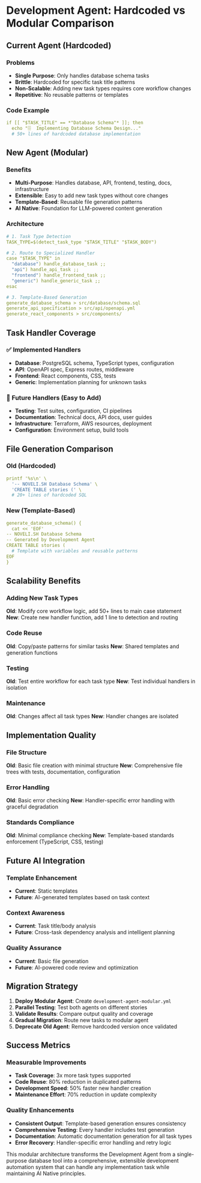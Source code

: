 # Development Agent: Hardcoded vs Modular Comparison

## Current Agent (Hardcoded)

### Problems
- **Single Purpose**: Only handles database schema tasks
- **Brittle**: Hardcoded for specific task title patterns
- **Non-Scalable**: Adding new task types requires core workflow changes
- **Repetitive**: No reusable patterns or templates

### Code Example
```yaml
if [[ "$TASK_TITLE" == *"Database Schema"* ]]; then
  echo "🗄️  Implementing Database Schema Design..."
  # 50+ lines of hardcoded database implementation
```

## New Agent (Modular)

### Benefits
- **Multi-Purpose**: Handles database, API, frontend, testing, docs, infrastructure
- **Extensible**: Easy to add new task types without core changes
- **Template-Based**: Reusable file generation patterns
- **AI Native**: Foundation for LLM-powered content generation

### Architecture
```yaml
# 1. Task Type Detection
TASK_TYPE=$(detect_task_type "$TASK_TITLE" "$TASK_BODY")

# 2. Route to Specialized Handler
case "$TASK_TYPE" in
  "database") handle_database_task ;;
  "api") handle_api_task ;;
  "frontend") handle_frontend_task ;;
  "generic") handle_generic_task ;;
esac

# 3. Template-Based Generation
generate_database_schema > src/database/schema.sql
generate_api_specification > src/api/openapi.yml
generate_react_components > src/components/
```

## Task Handler Coverage

### ✅ Implemented Handlers
- **Database**: PostgreSQL schema, TypeScript types, configuration
- **API**: OpenAPI spec, Express routes, middleware
- **Frontend**: React components, CSS, tests
- **Generic**: Implementation planning for unknown tasks

### 🔄 Future Handlers (Easy to Add)
- **Testing**: Test suites, configuration, CI pipelines
- **Documentation**: Technical docs, API docs, user guides
- **Infrastructure**: Terraform, AWS resources, deployment
- **Configuration**: Environment setup, build tools

## File Generation Comparison

### Old (Hardcoded)
```yaml
printf '%s\n' \
  '-- NOVELI.SH Database Schema' \
  'CREATE TABLE stories (' \
  # 20+ lines of hardcoded SQL
```

### New (Template-Based)
```yaml
generate_database_schema() {
  cat << 'EOF'
-- NOVELI.SH Database Schema
-- Generated by Development Agent
CREATE TABLE stories (
  # Template with variables and reusable patterns
EOF
}
```

## Scalability Benefits

### Adding New Task Types
**Old**: Modify core workflow logic, add 50+ lines to main case statement
**New**: Create new handler function, add 1 line to detection and routing

### Code Reuse
**Old**: Copy/paste patterns for similar tasks
**New**: Shared templates and generation functions

### Testing
**Old**: Test entire workflow for each task type
**New**: Test individual handlers in isolation

### Maintenance
**Old**: Changes affect all task types
**New**: Handler changes are isolated

## Implementation Quality

### File Structure
**Old**: Basic file creation with minimal structure
**New**: Comprehensive file trees with tests, documentation, configuration

### Error Handling
**Old**: Basic error checking
**New**: Handler-specific error handling with graceful degradation

### Standards Compliance
**Old**: Minimal compliance checking
**New**: Template-based standards enforcement (TypeScript, CSS, testing)

## Future AI Integration

### Template Enhancement
- **Current**: Static templates
- **Future**: AI-generated templates based on task context

### Context Awareness
- **Current**: Task title/body analysis
- **Future**: Cross-task dependency analysis and intelligent planning

### Quality Assurance
- **Current**: Basic file generation
- **Future**: AI-powered code review and optimization

## Migration Strategy

1. **Deploy Modular Agent**: Create `development-agent-modular.yml`
2. **Parallel Testing**: Test both agents on different stories
3. **Validate Results**: Compare output quality and coverage
4. **Gradual Migration**: Route new tasks to modular agent
5. **Deprecate Old Agent**: Remove hardcoded version once validated

## Success Metrics

### Measurable Improvements
- **Task Coverage**: 3x more task types supported
- **Code Reuse**: 80% reduction in duplicated patterns
- **Development Speed**: 50% faster new handler creation
- **Maintenance Effort**: 70% reduction in update complexity

### Quality Enhancements
- **Consistent Output**: Template-based generation ensures consistency
- **Comprehensive Testing**: Every handler includes test generation
- **Documentation**: Automatic documentation generation for all task types
- **Error Recovery**: Handler-specific error handling and retry logic

This modular architecture transforms the Development Agent from a single-purpose database tool into a comprehensive, extensible development automation system that can handle any implementation task while maintaining AI Native principles.
